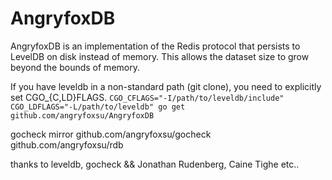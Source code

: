 # AngryfoxDB

AngryfoxDB is an implementation of the Redis protocol that persists to LevelDB on
disk instead of memory. This allows the dataset size to grow beyond the bounds
of memory.

If you have leveldb in a non-standard path (git clone), you need to explicitly set CGO_{C,LD}FLAGS.
`CGO_CFLAGS="-I/path/to/leveldb/include" CGO_LDFLAGS="-L/path/to/leveldb" go get github.com/angryfoxsu/AngryfoxDB`


gocheck mirror
github.com/angryfoxsu/gocheck
github.com/angryfoxsu/rdb


thanks to leveldb, gocheck && Jonathan Rudenberg, Caine Tighe etc..
